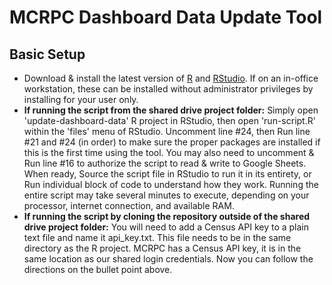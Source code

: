 # MCRPC Dashboard Data Update Tool

## Basic Setup

- Download & install the latest version of [R](https://cran.r-project.org/) and [RStudio](https://rstudio.com/products/rstudio/download/). If on an in-office workstation, these can be installed without administrator privileges by installing for your user only.
- **If running the script from the shared drive project folder:** Simply open 'update-dashboard-data' R project in RStudio, then open 'run-script.R' within the 'files' menu of RStudio. Uncomment line #24, then Run line #21 and #24 (in order) to make sure the proper packages are installed if this is the first time using the tool. You may also need to uncomment & Run line #16 to authorize the script to read & write to Google Sheets. When ready, Source the script file in RStudio to run it in its entirety, or Run individual block of code to understand how they work. Running the entire script may take several minutes to execute, depending on your processor, internet connection, and available RAM.
- **If running the script by cloning the repository outside of the shared drive project folder:** You will need to add a Census API key to a plain text file and name it api_key.txt. This file needs to be in the same directory as the R project. MCRPC has a Census API key, it is in the same location as our shared login credentials. Now you can follow the directions on the bullet point above.
